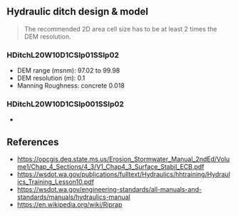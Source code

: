 ## Hydraulic ditch design & model

> The recommended 2D area cell size has to be at least 2 times the DEM resolution.


### HDitchL20W10D1CSlp01SSlp02

* DEM range (msnm): 97.02 to 99.98
* DEM resolution (m): 0.1
* Manning Roughness: concrete 0.018


### HDitchL20W10D1CSlp001SSlp02

* 

## References

* https://opcgis.deq.state.ms.us/Erosion_Stormwater_Manual_2ndEd/Volume1/Chap_4_Sections/4_3/V1_Chap4_3_Surface_Stabil_ECB.pdf
* https://wsdot.wa.gov/publications/fulltext/Hydraulics/hhtraining/Hydraulics_Training_Lesson10.pdf
* https://wsdot.wa.gov/engineering-standards/all-manuals-and-standards/manuals/hydraulics-manual
* https://en.wikipedia.org/wiki/Riprap
